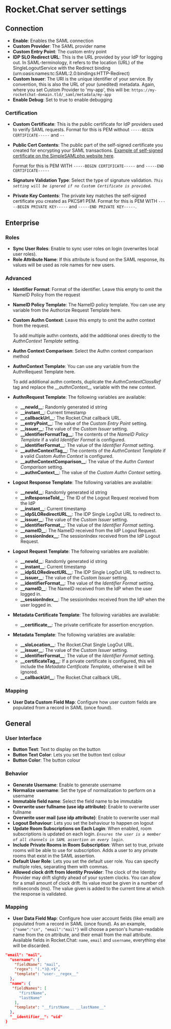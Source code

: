 # Rocket.Chat server settings

## Connection

* **Enable**: Enables the SAML connection
* **Custom Provider**: The SAML provider name
* **Custom Entry Point**: The custom entry point
* **IDP SLO Redirect URL**: This is the URL provided by your IdP for logging out. In SAML-terminology, it refers to the location (URL) of the SingleLogoutService with the Redirect binding (urn:oasis:names:tc:SAML:2.0:bindings:HTTP-Redirect)
* **Custom Issuer**: The URI is the unique identifier of your service. By convention, this is also the URL of your (unedited) metadata. Again, where you set Custom Provider to 'my-app', this will be: `https://my-rocketchat-domain.tld/_saml/metadata/my-app`
* **Enable Debug**: Set to true to enable debugging

### Certification

* **Custom Certificate**: This is the public certificate for IdP providers used to verify SAML requests. Format for this is PEM without `-----BEGIN CERTIFICATE-----` and `--`
*   **Public Cert Contents**: The public part of the self-signed certificate you created for encrypting your SAML transactions. [Example of self-signed certificate on the SimpleSAMLphp website here](https://simplesamlphp.org/docs/latest/simplesamlphp-sp.html#enabling-a-certificate-for-your-service-provider).

    Format for this is PEM WITH `-----BEGIN CERTIFICATE-----` and `-----END CERTIFICATE-----`
* **Signature Validation Type**: Select the type of signature validation. _`This setting will be ignored if no Custom Certificate is provided`**.**_
* **Private Key Contents**: The private key matches the self-signed certificate you created as PKCS#1 PEM. Format for this is PEM WITH `-----BEGIN PRIVATE KEY-----` and `-----END PRIVATE KEY-----`.

## Enterprise

### Roles

* **Sync User Roles**: Enable to sync user roles on login (overwrites local user roles).
* **Role Attribute Name**: If this attribute is found on the SAML response, its values will be used as role names for new users.

### Advanced

* **Identifier Format**: Format of the identifier. Leave this empty to omit the NameID Policy from the request
* **NameID Policy Template**: The NameID policy template. You can use any variable from the Authorize Request Template here.
*   **Custom Authn Context**: Leave this empty to omit the authn context from the request.

    To add multiple authn contexts, add the additional ones directly to the _AuthnContext Template_ setting.
* **Authn Context Comparison**: Select the Authn context comparison method
*   **AuthnContext Template**: You can use any variable from the AuthnRequest Template here.

    To add additional authn contexts, duplicate the _AuthnContextClassRef_ tag and replace the _\_\_authnContext\_\__ variable with the new context.
* **AuthnRequest Template**: The following variables are available:
  * **\_\_newId\_\_**: Randomly generated id string
  * **\_\_instant\_\_**: Current timestamp
  * **\_\_callbackUrl\_\_**: The Rocket.Chat callback URL.
  * **\_\_entryPoint\_\_**: The value of the _Custom Entry Point_ setting.
  * **\_\_issuer\_\_**: The value of the _Custom Issuer_ setting.
  * **\_\_identifierFormatTag\_\_**: The contents of the _NameID Policy Template_ if a valid _Identifier Format_ is configured.
  * **\_\_identifierFormat\_\_**: The value of the _Identifier Format_ setting.
  * **\_\_authnContextTag\_\_**: The contents of the _AuthnContext Template_ if a valid _Custom Authn Context_ is configured.
  * **\_\_authnContextComparison\_\_**: The value of the _Authn Context Comparison_ setting.
  * **\_\_authnContext\_\_**: The value of the _Custom Authn Context_ setting.
* **Logout Response Template**: The following variables are available:
  * **\_\_newId\_\_**: Randomly generated id string
  * **\_\_inResponseToId\_\_**: The ID of the Logout Request received from the IdP
  * **\_\_instant\_\_**: Current timestamp
  * **\_\_idpSLORedirectURL\_\_**: The IDP Single LogOut URL to redirect to.
  * **\_\_issuer\_\_**: The value of the _Custom Issuer_ setting.
  * **\_\_identifierFormat\_\_**: The value of the _Identifier Format_ setting.
  * **\_\_nameID\_\_**: The NameID received from the IdP Logout Request.
  * **\_\_sessionIndex\_\_**: The sessionIndex received from the IdP Logout Request.
* **Logout Request Template**: The following variables are available:
  * **\_\_newId\_\_**: Randomly generated id string
  * **\_\_instant\_\_**: Current timestamp
  * **\_\_idpSLORedirectURL\_\_**: The IDP Single LogOut URL to redirect to.
  * **\_\_issuer\_\_**: The value of the _Custom Issuer_ setting.
  * **\_\_identifierFormat\_\_**: The value of the _Identifier Format_ setting.
  * **\_\_nameID\_\_**: The NameID received from the IdP when the user logged in.
  * **\_\_sessionIndex\_\_**: The sessionIndex received from the IdP when the user logged in.
* **Metadata Certificate Template**: The following variables are available:
  * **\_\_certificate\_\_**: The private certificate for assertion encryption.
* **Metadata Template**: The following variables are available:
  * **\_\_sloLocation\_\_**: The Rocket.Chat Single LogOut URL.
  * **\_\_issuer\_\_**: The value of the _Custom Issuer_ setting.
  * **\_\_identifierFormat\_\_**: The value of the _Identifier Format_ setting.
  * **\_\_certificateTag\_\_**: If a private certificate is configured, this will include the _Metadata Certificate Template_, otherwise it will be ignored.
  * **\_\_callbackUrl\_\_**: The Rocket.Chat callback URL.

### Mapping

* **User Data Custom Field Map**: Configure how user custom fields are populated from a record in SAML (once found).

## General

### User Interface

* **Button Text**: Text to display on the button
* **Button Text Color**: Lets you set the button text colour
* **Button Color**: The button colour

### Behavior

* **Generate Username**: Enable to generate username
* **Normalize username**: Set the type of normalization to perform on a username
* **Immutable field name**: Select the field name to be immutable
* **Overwrite user fullname (use idp attribute)**: Enable to overwrite user fullname
* **Overwrite user mail (use idp attribute)**: Enable to overwrite user mail
* **Logout Behaviour**: Lets you set the behaviour to happen on logout
* **Update Room Subscriptions on Each Login**: When enabled, room subscriptions is updated on each login. _`Ensures the user is a member of all channels in SAML assertion on every login`_.
* **Include Private Rooms in Room Subscription**: When set to true, private rooms will be able to use for subscription. Adds a user to any private rooms that exist in the SAML assertion.
* **Default User Role**: Lets you set the default user role. You can specify multiple roles, separating them with commas.
* **Allowed clock drift from Identity Provider**: The clock of the Identity Provider may drift slightly ahead of your system clocks. You can allow for a small amount of clock drift. Its value must be given in a number of milliseconds (ms). The value given is added to the current time at which the response is validated.

### Mapping

* **User Data Field Map**: Configure how user account fields (like email) are populated from a record in SAML (once found). As an example, `{"name":"cn", "email":"mail"}` will choose a person's human-readable name from the cn attribute, and their email from the mail attribute. Available fields in Rocket.Chat: `name`, `email` and `username`, everything else will be discarded.

```json
"email": "mail",
  "username": {
    "fieldName": "mail",
    "regex": "(.*)@.+$",
    "template": "user-__regex__"
  },
  "name": {
   "fieldNames": [
      "firstName",
      "lastName"
    ],
    "template": "__firstName__ __lastName__"
  },
  "__identifier__": "uid"
}
```
